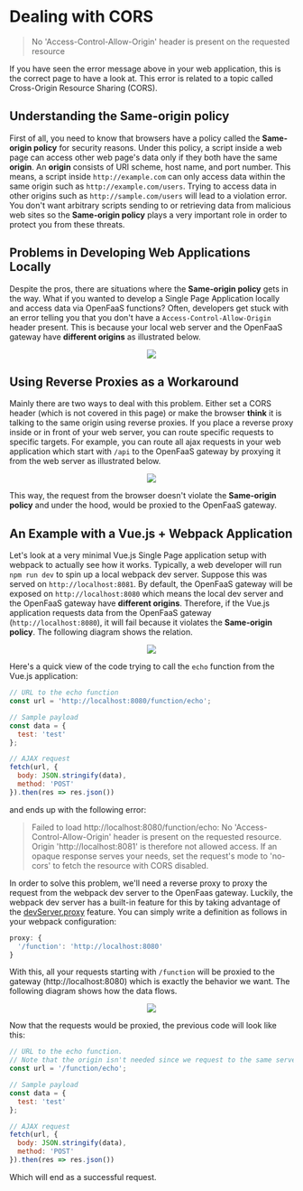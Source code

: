 # Dealing with CORS

> No 'Access-Control-Allow-Origin' header is present on the requested resource

If you have seen the error message above in your web application, this is the correct page to have a look at. This error is related to a topic called Cross-Origin Resource Sharing (CORS).

## Understanding the Same-origin policy

First of all, you need to know that browsers have a policy called the **Same-origin policy** for security reasons. Under this policy, a script inside a web page can access other web page's data only if they both have the same **origin**. An **origin** consists of URI scheme, host name, and port number. This means, a script inside `http://example.com` can only access data within the same origin such as `http://example.com/users`. Trying to access data in other origins such as `http://sample.com/users` will lead to a violation error. You don't want arbitrary scripts sending to or retrieving data from malicious web sites so the **Same-origin policy** plays a very important role in order to protect you from these threats. 

## Problems in Developing Web Applications Locally

Despite the pros, there are situations where the **Same-origin policy** gets in the way. What if you wanted to develop a Single Page Application locally and access data via OpenFaaS functions? Often, developers get stuck with an error telling you that you don't have a `Access-Control-Allow-Origin` header present. This is because your local web server and the OpenFaaS gateway have **different origins** as illustrated below.

<p align="center">
  <img src="/images/cors/cors1.png">
</p>

## Using Reverse Proxies as a Workaround

Mainly there are two ways to deal with this problem. Either set a CORS header (which is not covered in this page) or make the browser **think** it is talking to the same origin using reverse proxies. If you place a reverse proxy inside or in front of your web server, you can route specific requests to specific targets. For example, you can route all ajax requests in your web application which start with `/api` to the OpenFaaS gateway by proxying it from the web server as illustrated below.

<p align="center">
  <img src="/images/cors/proxy1.png">
</p>

This way, the request from the browser doesn't violate the **Same-origin policy** and under the hood, would be proxied to the OpenFaaS gateway.

## An Example with a Vue.js + Webpack Application

Let's look at a very minimal Vue.js Single Page application setup with webpack to actually see how it works. Typically, a web developer will run `npm run dev` to spin up a local webpack dev server. Suppose this was served on `http://localhost:8081`. By default, the OpenFaaS gateway will be exposed on `http://localhost:8080` which means the local dev server and the OpenFaaS gateway have **different origins**. Therefore, if the Vue.js application requests data from the OpenFaaS gateway (`http://localhost:8080`), it will fail because it violates the **Same-origin policy**. The following diagram shows the relation.

<p align="center">
  <img src="/images/cors/cors2.png">
</p>

Here's a quick view of the code trying to call the `echo` function from the Vue.js application:

```js
// URL to the echo function
const url = 'http://localhost:8080/function/echo';

// Sample payload
const data = {
  test: 'test'
};

// AJAX request
fetch(url, {
  body: JSON.stringify(data),
  method: 'POST'
}).then(res => res.json())
```

and ends up with the following error:

> Failed to load http://localhost:8080/function/echo: No 'Access-Control-Allow-Origin' header is present on the requested resource. Origin 'http://localhost:8081' is therefore not allowed access. If an opaque response serves your needs, set the request's mode to 'no-cors' to fetch the resource with CORS disabled.

In order to solve this problem, we'll need a reverse proxy to proxy the request from the webpack dev server to the OpenFaas gateway. Luckily, the webpack dev server has a built-in feature for this by taking advantage of the [devServer.proxy](https://webpack.js.org/configuration/dev-server/#devserver-proxy) feature. You can simply write a definition as follows in your webpack configuration:

```js
proxy: {
  '/function': 'http://localhost:8080'
}
```

With this, all your requests starting with `/function` will be proxied to the gateway (http://localhost:8080) which is exactly the behavior we want. The following diagram shows how the data flows.

<p align="center">
  <img src="/images/cors/proxy2.png">
</p>

Now that the requests would be proxied, the previous code will look like this:

```js
// URL to the echo function.
// Note that the origin isn't needed since we request to the same server.
const url = '/function/echo';

// Sample payload
const data = {
  test: 'test'
};

// AJAX request
fetch(url, {
  body: JSON.stringify(data),
  method: 'POST'
}).then(res => res.json())
```

Which will end as a successful request.